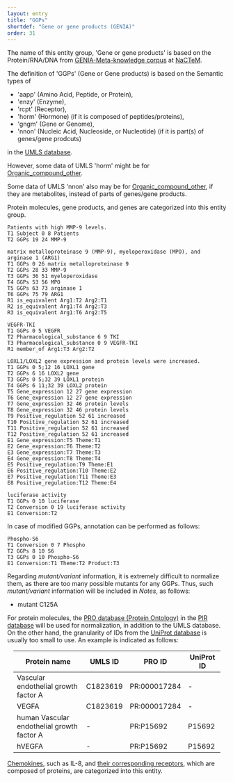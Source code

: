 ```yaml
---
layout: entry
title: "GGPs"
shortdef: "Gene or gene products (GENIA)"
order: 31
---
```


The name of this entity group, 'Gene or gene products' is based on the Protein/RNA/DNA from <a href="http://www.nactem.ac.uk/meta-knowledge/">GENIA-Meta-knowledge corpus</a> at <a href="http://www.nactem.ac.uk/">NaCTeM</a>.

<!--
This entity is based on 
<a href="https://www.uniprot.org/">UniProt</a> database and <a href="https://pir.georgetown.edu/pro/"> PIR ontology</a>.
-->

The definition of 'GGPs' (Gene or Gene products) is based on the Semantic types of 
- 'aapp' (Amino Acid, Peptide, or Protein), 
- 'enzy' (Enzyme),
- 'rcpt' (Receptor), 
- 'horm' (Hormone) (if it is composed of peptides/proteins),
- 'gngm' (Gene or Genome),
- 'nnon' (Nucleic Acid, Nucleoside, or Nucleotide) (if it is part(s) of genes/gene prodcuts)

in the <a href="https://www.nlm.nih.gov/research/umls/">UMLS database</a>.

However, some data of UMLS 'horm' might be for [Organic_compound_other]().

Some data of UMLS 'nnon' also may be for [Organic_compound_other](), if they are metabolites, instead of parts of genes/gene products.

Protein molecules, gene products, and genes are categorized into this entity group.

~~~ ann
Patients with high MMP-9 levels.
T1 Subject 0 8 Patients
T2 GGPs 19 24 MMP-9
~~~

~~~ ann
matrix metalloproteinase 9 (MMP-9), myeloperoxidase (MPO), and arginase 1 (ARG1)
T1 GGPs 0 26 matrix metalloproteinase 9
T2 GGPs 28 33 MMP-9
T3 GGPs 36 51 myeloperoxidase
T4 GGPs 53 56 MPO
T5 GGPs 63 73 arginase 1
T6 GGPs 75 79 ARG1
R1 is_equivalent Arg1:T2 Arg2:T1
R2 is_equivalent Arg1:T4 Arg2:T3
R3 is_equivalent Arg1:T6 Arg2:T5
~~~
~~~ ann
VEGFR-TKI
T1 GGPs 0 5 VEGFR
T2 Pharmacological_substance 6 9 TKI
T3 Pharmacological_substance 0 9 VEGFR-TKI
R1 member_of Arg1:T3 Arg2:T2
~~~
~~~ ann
LOXL1/LOXL2 gene expression and protein levels were increased.
T1 GGPs 0 5;12 16 LOXL1 gene
T2 GGPs 6 16 LOXL2 gene
T3 GGPs 0 5;32 39 LOXL1 protein
T4 GGPs 6 11;32 39 LOXL2 protein
T5 Gene_expression 12 27 gene expression
T6 Gene_expression 12 27 gene expression
T7 Gene_expression 32 46 protein levels
T8 Gene_expression 32 46 protein levels
T9 Positive_regulation 52 61 increased
T10 Positive_regulation 52 61 increased
T11 Positive_regulation 52 61 increased
T12 Positive_regulation 52 61 increased
E1 Gene_expression:T5 Theme:T1
E2 Gene_expression:T6 Theme:T2
E3 Gene_expression:T7 Theme:T3
E4 Gene_expression:T8 Theme:T4
E5 Positive_regulation:T9 Theme:E1
E6 Positive_regulation:T10 Theme:E2
E7 Positive_regulation:T11 Theme:E3
E8 Positive_regulation:T12 Theme:E4
~~~
~~~ ann
luciferase activity
T1 GGPs 0 10 luciferase
T2 Conversion 0 19 luciferase activity
E1 Conversion:T2
~~~

In case of modified GGPs, annotation can be performed as follows:
~~~ ann
Phospho-S6
T1 Conversion 0 7 Phospho
T2 GGPs 8 10 S6
T3 GGPs 0 10 Phospho-S6
E1 Conversion:T1 Theme:T2 Product:T3
~~~

Regarding *mutant/variant* information, it is extremely difficult to normalize them, as there are too many possible mutants for any GGPs. Thus, such *mutant/variant* information will be included in *Notes*, as follows:

- mutant C125A


For protein molecules, the <a href="https://proconsortium.org/pro/pro.shtml">PRO database (Protein Ontology)</a> in the <a href="https://proteininformationresource.org/">PIR database</a> will be used for normalization, in addition to the UMLS database.
On the other hand, the granularity of IDs from the <a href="https://www.uniprot.org/">UniProt database</a> is usually too small to use.
An example is indicated as follows:

<div style="margin:1em" markdown="1">

| Protein name |  UMLS ID    |      PRO ID      | UniProt ID |
|--------------|-------------|------------------|------------|
| Vascular endothelial growth factor A | C1823619 | PR:000017284 | - |
| VEGFA | C1823619 | PR:000017284 | - |
| human Vascular endothelial growth factor A | - | PR:P15692 | P15692 |
| hVEGFA | - | PR:P15692 | P15692 |

</div>

<a href="https://en.wikipedia.org/wiki/Chemokine">Chemokines</a>, such as IL-8, and <a href="https://en.wikipedia.org/wiki/Chemokine_receptor">their corresponding receptors</a>, which are composed of proteins, are categorized into this entity.


<!-- details -->
